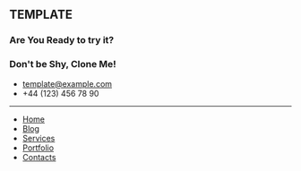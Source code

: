 ## TEMPLATE

### Are You Ready to try it?

### Don't be Shy, Clone Me!

- template@example.com
- +44 (123) 456 78 90

<hr>

- [Home]('/')
- [Blog]('/blog')
- [Services]('/services')
- [Portfolio]('/portfolio')
- [Contacts]('/contacts')

